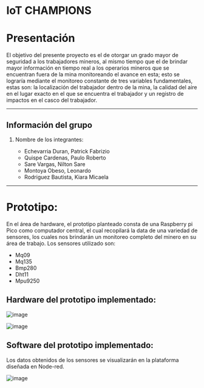 # IoT CHAMPIONS

# Presentación

El objetivo del presente proyecto es el de otorgar un grado mayor de seguridad a los trabajadores mineros, al mismo tiempo que el de brindar mayor información en tiempo real a los operarios mineros que se encuentran fuera de la mina monitoreando el avance en esta; esto se lograría mediante el monitoreo constante de tres variables fundamentales, estas son: la localización del trabajador dentro de la mina, la calidad del aire en el lugar exacto en el que se encuentra el trabajador y un registro de impactos en el casco del trabajador.

-----------------------------------------------------------------------------------------------------------------------------------------------
## Información del grupo

1. Nombre de los integrantes:

    * Echevarria Duran, Patrick Fabrizio
    * Quispe Cardenas, Paulo Roberto
    * Sare Vargas, Nilton Sare
    * Montoya Obeso, Leonardo
    * Rodriguez Bautista, Kiara Micaela 
    
----------------------------------------------------------------------------------------------------------------------------------------------------

# Prototipo:

En el área de hardware, el prototipo planteado consta de una Raspberry pi Pico como computador central, el cual recopilará la data de una variedad de sensores, los cuales nos brindarán un monitoreo completo del minero en su área de trabajo. Los sensores utilizado son:

* Mq09
* Mq135
* Bmp280
* Dht11
* Mpu9250

## Hardware del prototipo implementado:
![image](https://user-images.githubusercontent.com/80610961/194448796-8b77bc99-e6ff-47a9-adc3-0892a6a0e1ed.png)

![image](https://user-images.githubusercontent.com/80610961/194448818-232eac5b-d3b1-4b01-b68a-59f5ee1d9486.png)

## Software del prototipo implementado:
Los datos obtenidos de los sensores se visualizarán en la plataforma diseñada en Node-red.    

![image](https://user-images.githubusercontent.com/80610961/194457489-41371f54-afdc-47ae-afbb-62f78dc6dde2.png)


